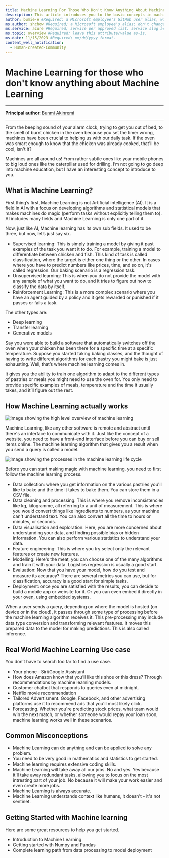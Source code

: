 ```yaml
---
title: Machine Learning For Those Who Don't Know Anything About Machine Learning #Required; page title displayed in search results. Don't enclose in quotation marks. 
description: This article introduces you to the basic concepts in machine learning #Required; article description that's displayed in search results. Don't enclose in quotation marks. Do end with a period.
author: bumie-e #Required; a Microsoft employee's GitHub user alias, with correct capitalization; don't change.
ms.author: shchow #Required; a Microsoft employee's alias; don't change. 
ms.service: azure #Required; service per approved list. service slug assigned to your service by ACOM.
ms.topic: overview #Required; leave this attribute/value as-is.
ms.date: 11/15/2023 #Required; mm/dd/yyyy format.
content_well_notification: 
  - Human-created-Community
---
```


# Machine Learning for those who don't know anything about Machine Learning

---

**Principal author**: [Bunmi Akinremi](https://learn.microsoft.com/users/bunmiakinremi-3492/)

---

From the beeping sound of your alarm clock, trying to get you out of bed, to the smell of burnt chicken in the oven because you set the timer wrong, machines have been crucial to helping us with our daily task. If the oven was smart enough to know that the chicken was already cooked, that'll be cool, isn't it? 
 
Machines are all around us! From rather subtle ones like your mobile phones to big loud ones like the caterpillar used for drilling. I’m not going to go deep into machine education, but I have an interesting concept to introduce to you.
 
## What is Machine Learning?
 
First thing’s first, Machine Learning is not Artificial intelligence (AI). It is a field in AI with a focus on developing algorithms and statistical models that makes machines do magic (perform tasks without explicitly telling them to). AI includes many fields and Machine Learning is only one part of it. 
 
Now, just like AI, Machine learning has its own sub fields. It used to be three, but now, let’s just say six.
 
- Supervised learning: This is simply training a model by giving it past examples of the task you want it to do. For example, training a model to differentiate between chicken and fish. This kind of task is called classification, where the target is either one thing or the other. In cases where you have to predict numbers like prices, time, and so on, it's called regression. Our baking scenario is a regression task.
- Unsupervised learning: This is when you do not provide the model with any sample of what you want to do, and it tries to figure out how to classify the data by itself. 
- Reinforcement Learning: This is a more complex scenario where you have an agent guided by a policy and it gets rewarded or punished if it passes or fails a task.
 
The other types are:
- Deep learning
- Transfer learning
- Generative models
 
Say you were able to build a software that automatically switches off the oven when your chicken has been there for a specific time at a specific temperature. Suppose you started taking baking classes, and the thought of having to write different algorithms for each pastry you might bake is just exhausting. Well, that’s where machine learning comes in. 
 
It gives you the ability to train one algorithm to adapt to the different types of pastries or meals you might need to use the oven for. You only need to provide specific examples of meals, temperature and the time it usually takes, and it’ll figure out the rest.

## How Machine Learning actually works

![Image showing the high level overview of machine learning](https://github.com/MicrosoftDocs/community-content/assets/54020973/6ac4848d-66de-4ec0-a2ed-9d77d6a99ed6)

Machine Learning, like any other software is remote and abstract until there's an interface to communicate with it. Just like the concept of a website, you need to have a front-end interface before you can buy or sell items online. The machine learning algorithm that gives you a result when you send a query is called a model. 

![Image showing the processes in the machine learning life cycle](https://github.com/MicrosoftDocs/community-content/assets/54020973/1816a910-a821-489b-885c-e232a1f66915)

Before you can start making magic with machine learning, you need to first follow the machine learning process. 
- Data collection: where you get information on the various pastries you'll like to bake and the time it takes to bake them. You can store them in a CSV file.
- Data cleaning and processing: This is where you remove inconsistencies like kg, kilogramme, all referring to a unit of measurement. This is where you would convert things like ingredients to numbers, as your machine can't understand text. You can also convert all the time to hours or minutes, or seconds. 
- Data visualisation and exploration: Here, you are more concerned about understanding your data, and finding possible bias or hidden information. You can also perform various statistics to understand your data.
- Feature engineering: This is where you try select only the relevant features or create new features.
- Modelling: Here's the meat, you can choose one of the many algorithms and train it with your data. Logistics regression is usually a good start.
- Evaluation: Now that you have your model, how do you test and measure its accuracy? There are several metrics you can use, but for classification, accuracy is a good start for simple tasks.
- Deployment: once you are satisfied with the results, you can decide to build a mobile app or website for it. Or you can even embed it directly in your oven, using embedded systems.
 
When a user sends a query, depending on where the model is hosted (on device or in the cloud), it passes through some type of processing before the machine learning algorithm receives it. This pre-processing may include data type conversion and transforming relevant features. It moves this prepared data to the model for making predictions. This is also called inference. 
 
## Real World Machine Learning Use case
 
You don’t have to search too far to find a use case. 
 
- Your phone - Siri/Google Assistant
- How does Amazon know that you’ll like this shoe or this dress? Through recommendations by machine learning models.
- Customer chatbot that responds to queries even at midnight.
- Netflix movie recommendation
- Tailored Advertisment. Google, Facebook, and other advertising platforms use it to recommend ads that you'll most likely click.
- Forecasting. Whether you're predicting stock prices, what team would win the next match, or whether someone would repay your loan soon, machine learning works well in these scenarios.
 
## Common Misconceptions
- Machine Learning can do anything and can be applied to solve any problem.
- You need to be very good in mathematics and statistics to get started.
- Machine learning requires extensive coding skills.
- Machine Learning will take away all our jobs. No and yes. Yes because it'll take away redundant tasks, allowing you to focus on the most intresting part of your job. No because it will make your work easier and even create more jobs. 
- Machine Learning is always accurate.
- Machine Learning understands context like humans, it doesn't - it's not sentinet.
 
## Getting Started with Machine learning
 
Here are some great resources to help you get started.
 
- Introduction to Machine Learning
- Getting started with Numpy and Pandas
- Complete learning path from data processing to model deployment  

